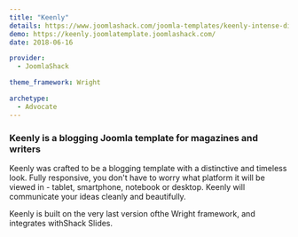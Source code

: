 ```yaml
---
title: "Keenly"
details: https://www.joomlashack.com/joomla-templates/keenly-intense-distinctive
demo: https://keenly.joomlatemplate.joomlashack.com/
date: 2018-06-16

provider:
  - JoomlaShack

theme_framework: Wright

archetype:
  - Advocate
---
```


### Keenly is a blogging Joomla template for magazines and writers

Keenly was crafted to be a blogging template with a distinctive and timeless look. Fully responsive, you don't have to worry what platform it will be viewed in - tablet, smartphone, notebook or desktop. Keenly will communicate your ideas cleanly and beautifully.

Keenly is built on the very last version ofthe Wright framework, and integrates withShack Slides.
